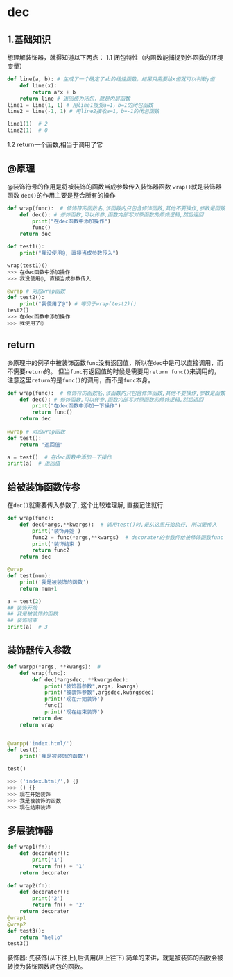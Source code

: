 # dec


## 1.基础知识
想理解装饰器，就得知道以下两点：
1.1 闭包特性（内函数能捕捉到外函数的环境变量）
```python
def line(a, b): # 生成了一个确定了ab的线性函数，结果只需要给x值就可以判断y值
    def line(x):
        return a*x + b
    return line # 返回值为闭包，就是内层函数
line1 = line(1, 1) # 用line1接受a=1，b=1的闭包函数
line2 = line(-1, 1) # 用line2接收a=1，b=-1的闭包函数

line1(1)  # 2
line2(1)  # 0
```

1.2 return一个函数,相当于调用了它


## @原理
@装饰符号的作用是将被装饰的函数当成参数传入装饰器函数
`wrap()`就是装饰器函数
`dec()`的作用主要是整合所有的操作
```python
def wrap(func):  # 修饰符的函数名,该函数内只包含修饰函数,其他不要操作,参数是函数引用
    def dec(): # 修饰函数,可以传参,函数内部写对原函数的修饰逻辑,然后返回
        print("在dec函数中添加操作")
        func()
    return dec

def test1():
    print("我没使用@, 直接当成参数传入")

wrap(test1)()
>>> 在dec函数中添加操作
>>> 我没使用@, 直接当成参数传入

@wrap # 对应wrap函数
def test2():
    print("我使用了@") # 等价于wrap(test2)()
test2()
>>> 在dec函数中添加操作
>>> 我使用了@

```



## return
@原理中的例子中被装饰函数`func`没有返回值，所以在`dec`中是可以直接调用，而不需要`return`的。
但当`func`有返回值的时候是需要用`return func()`来调用的，注意这里`return`的是`func()`的调用，而不是`func`本身。
```python
def wrap(func):  # 修饰符的函数名,该函数内只包含修饰函数,其他不要操作,参数是函数引用
    def dec(): # 修饰函数,可以传参,函数内部写对原函数的修饰逻辑,然后返回
        print("在dec函数中添加一下操作")
        return func()
    return dec
    
@wrap # 对应wrap函数
def test():
    return "返回值"

a = test()  # 在dec函数中添加一下操作
print(a)  # 返回值
```



## 给被装饰函数传参
在`dec()`就需要传入参数了, 这个比较难理解, 直接记住就行
```python
def wrap(func):
    def dec(*args,**kwargs):  # 调用test()时,是从这里开始执行, 所以要传入
        print('装饰开始')
        func2 = func(*args,**kwargs)  # decorater的参数传给被修饰函数func
        print('装饰结束')
        return func2
    return dec

@wrap
def test(num):
    print('我是被装饰的函数')
    return num+1

a = test(2)
## 装饰开始
## 我是被装饰的函数
## 装饰结束
print(a)  # 3
```


## 装饰器传入参数
```python
def warpp(*args, **kwargs):  # 
    def wrap(func):
        def dec(*argsdec, **kwargsdec):
            print("装饰器参数",args, kwargs)
            print("被装饰参数",argsdec,kwargsdec)
            print('现在开始装饰')
            func()
            print('现在结束装饰')
        return dec
    return wrap


@warpp('index.html/')
def test():
    print('我是被装饰的函数')

test()

>>> ('index.html/',) {}
>>> () {}
>>> 现在开始装饰
>>> 我是被装饰的函数
>>> 现在结束装饰
```

## 多层装饰器

```python
def wrap1(fn):
    def decorater():
        print('1')
        return fn() + '1'
    return decorater
    
def wrap2(fn):
    def decorater():
        print('2')
        return fn() + '2'
    return decorater
@wrap1
@wrap2
def test3():
    return "hello"
test3()
```


装饰器: 先装饰(从下往上),后调用(从上往下) 
简单的来讲，就是被装饰的函数会被转换为装饰函数闭包的函数。




## 



